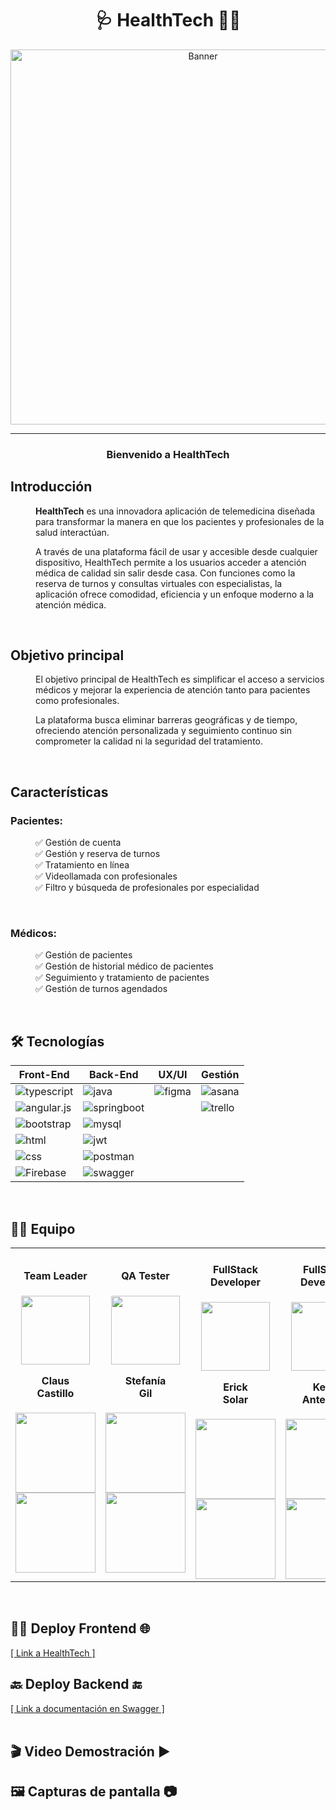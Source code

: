 <h1 align="center">🩺 HealthTech 👩‍⚕️</h1>

  <div align='center'>
    <a href="https://telemedicina-536ac.web.app" target="_blank">
      <img   src="https://images.squarespace-cdn.com/content/v1/563c7acce4b028323896cb89/1592254537863-BWENELW9WNFF0T0BXZO0/telemedicine.jpg" alt="Banner" width="600" >
    </a>
  </div>

<hr>

<div align="center">
  <!-- <a>
    <img src="/front/public/logo.png" alt="Descripción de la imagen" width="50%">
  </a> -->
  <h3 align="center"> Bienvenido a HealthTech </h3>
</div>

## Introducción

<dl>
  <dd>
    <b>HealthTech</b>
    es una innovadora aplicación de telemedicina diseñada para transformar la manera en que los pacientes y profesionales de la salud interactúan. 

A través de una plataforma fácil de usar y accesible desde cualquier dispositivo, HealthTech permite a los usuarios acceder a atención médica de calidad sin salir desde casa. Con funciones como la reserva de turnos y consultas virtuales con especialistas, la aplicación ofrece comodidad, eficiencia y un enfoque moderno a la atención médica.

</dd>
</dl>
<br/>

## Objetivo principal

<dl>
  <dd>
    El objetivo principal de HealthTech es simplificar el acceso a servicios médicos y mejorar la experiencia de atención tanto para pacientes como profesionales. 

La plataforma busca eliminar barreras geográficas y de tiempo, ofreciendo atención personalizada y seguimiento continuo sin comprometer la calidad ni la seguridad del tratamiento.
</dd>
</dl>
<br/>

## Características 

### Pacientes:
<dl>
  <dd>
    ✅ Gestión de cuenta 
  </dd>
  <dd>
    ✅ Gestión y reserva de turnos
  </dd>
<dd>
    ✅ Tratamiento en línea
  </dd>
<dd>
    ✅ Videollamada con profesionales
  </dd>
<dd>
    ✅ Filtro y búsqueda de profesionales por especialidad
  </dd>
</dl>
<br>

### Médicos:
<dl>
  <dd>
    ✅ Gestión de pacientes
  </dd>
  <dd>
    ✅ Gestión de historial médico de pacientes
  </dd>
<dd>
    ✅ Seguimiento y tratamiento de pacientes
  </dd>
<dd>
    ✅ Gestión de turnos agendados
  </dd>
</dl>

<br>

## 🛠️ Tecnologías

<table>
  <thead>
    <tr>
      <th>Front-End</th>
      <th>Back-End</th>
      <th>UX/UI</th>
      <th>Gestión</th>
    </tr>
  </thead>
  <tbody>
    <tr>
      <td>
        <img alt="typescript" src="https://img.shields.io/badge/typescript-%23007ACC.svg?style=for-the-badge&logo=typescript&logoColor=white">
      </td>
      <td>
      <img alt="java" src="https://img.shields.io/badge/Java-ED8B00?logo=openjdk&logoColor=white">
      </td>
      <td>
        <img alt="figma" src="https://img.shields.io/badge/Canva-%2300C4CC.svg?style=for-the-badge&logo=Canva&logoColor=white">
      </td>
      <td>
        <img alt="asana" src="https://img.shields.io/badge/jira-%230A0FFF.svg?style=for-the-badge&logo=jira&logoColor=white">
      </td>
    </tr>
    <tr>
      <td>
        <img alt="angular.js" src="https://img.shields.io/badge/angular-%23DD0031.svg?style=for-the-badge&logo=angular&logoColor=white">
      </td>
      <td>
        <img alt="springboot" src="https://img.shields.io/badge/Spring%20Boot-%236DB33F?logo=springboot&logoColor=white">
      </td>
      <td></td>
      <td>
        <img alt="trello" src="https://img.shields.io/badge/Trello-%23026AA7.svg?style=for-the-badge&logo=Trello&logoColor=white">
      </td>
    </tr>
    <tr>
      <td>
        <img alt="bootstrap" src="https://img.shields.io/badge/bootstrap-%238511FA.svg?style=for-the-badge&logo=bootstrap&logoColor=white">
      </td>
      <td>
        <img alt="mysql" src="https://img.shields.io/badge/MySQL-%2300758f?logo=mysql&logoColor=white">
      </td>
      <td></td>
      <td></td>
    </tr>
    <tr>
      <td>
        <img alt="html" src="https://img.shields.io/badge/html5-%23E34F26.svg?style=for-the-badge&logo=html5&logoColor=white">
        </td>
      <td>
        <img alt="jwt" src="https://img.shields.io/badge/JSON%20Web%20Tokens-%23000000?logo=json%20web%20tokens&logoColor=white">
      </td>
      <td></td>
      <td></td>
    </tr>
    <tr>
      <td>
        <img alt="css" src="https://img.shields.io/badge/css3-%231572B6.svg?style=for-the-badge&logo=css3&logoColor=white">
      </td>
      <td><img alt="postman" src="https://img.shields.io/badge/Postman-FF6C37?style=for-the-badge&logo=postman&logoColor=white">
      </td>
      <td></td>
      <td></td>
    </tr>
    <tr>
      <td>
        <img alt="Firebase" src="https://img.shields.io/badge/firebase-a08021?style=for-the-badge&logo=firebase&logoColor=ffcd34">
      </td>
      <td>
        <img alt="swagger" src="https://img.shields.io/badge/-Swagger-%23Clojure?style=for-the-badge&logo=swagger&logoColor=white">
      </td>
      <td></td>
      <td></td>
    </tr>
  </tbody>
</table>
<br>

<h2>👨‍💻 Equipo</h2>
<table align='center'>
  <tr>
    <td align='center'>
      <div>
       <h4>Team Leader</h4>
        <a href="https://www.linkedin.com/in/clauscastillo/" target="_blank" rel="author">
          <img width="110" src="https://media.licdn.com/dms/image/v2/D4D03AQG8I7do72G9Pw/profile-displayphoto-shrink_200_200/profile-displayphoto-shrink_200_200/0/1728225987026?e=1734566400&v=beta&t=XDYBR2uw2Hqmx2DDzPEG3LsizGJYrFaqhDbrmgxIODo"/>
        </a>
          <h4 style="margin-top: 1rem;">Claus<br>Castillo</h4>
        <div style='display: flex; flex-direction: column'>
          <a href="https://www.linkedin.com/in/clauscastillo/" target="_blank">
            <img style='width:8rem' src="https://img.shields.io/badge/linkedin%20-%230077B5.svg?&style=for-the-badge&logo=linkedin&logoColor=white="/>
            <img style='width:8rem' src="https://img.shields.io/badge/GitHub-181717?style=flat&logo=github&logoColor=white"/>
          </a>
        </div>
      </div>
    </td>
    <td align='center'>
      <div>
       <h4>QA Tester</h4>
        <a href="https://www.linkedin.com/in/stefania-gil-2b043222a" target="_blank" rel="author">
            <img width="110" src="https://media.licdn.com/dms/image/v2/D4D03AQGO2qQZQyYtFw/profile-displayphoto-shrink_200_200/profile-displayphoto-shrink_200_200/0/1724027636865?e=1734566400&v=beta&t=-T7RsUH2FN3p0XYlL-tYcCNES6mjJPivwQsuVeLVNb0"/>
        </a>
            <h4 style="margin-top: 1rem;">Stefanía <br>Gil</h4>
        <div style='display: flex; flex-direction: column'>
          <a href="https://www.linkedin.com/in/stefania-gil-2b043222a" target="_blank">
            <img style='width:8rem' src="https://img.shields.io/badge/linkedin%20-%230077B5.svg?&style=for-the-badge&logo=linkedin&logoColor=white="/>
          </a>
            <a href="https://github.com/StefiGil" target="_blank">
            <img style='width:8rem' src="https://img.shields.io/badge/GitHub-181717?style=flat&logo=github&logoColor=white"/>
          </a>
        </div>
      </div>
    </td>
    <td align='center'>
      <div>
       <h4>FullStack Developer</h4>
        <a href="https://www.linkedin.com/in/erick-gerardo-arturo-solar-brice%C3%B1o/" target="_blank" rel="author">
          <img width="110" src="https://avatars.githubusercontent.com/u/30538891?v=4"/>
        </a>
          <h4 style="margin-top: 1rem;">Erick<br>Solar</h4>
        <div style='display: flex; flex-direction: column'>
          <a href="https://www.linkedin.com/in/erick-gerardo-arturo-solar-brice%C3%B1o/" target="_blank">
            <img style='width:8rem' src="https://img.shields.io/badge/linkedin%20-%230077B5.svg?&style=for-the-badge&logo=linkedin&logoColor=white="/>
          </a>
            <a href="https://github.com/ericksolar" target="_blank">
            <img style='width:8rem' src="https://img.shields.io/badge/GitHub-181717?style=flat&logo=github&logoColor=white"/>
          </a>
        </div>
      </div>
    </td>
    <td align='center'>
      <div>
       <h4>FullStack Developer</h4>
        <a href="https://www.linkedin.com/in/kenti-gabriel-antezana-16364725b" target="_blank" rel="author">
          <img width="110" src="https://avatars.githubusercontent.com/u/82678482?v=4"/>
        </a>
          <h4 style="margin-top: 1rem;">Kenti <br>Antezana</h4>
        <div style='display: flex; flex-direction: column'>
          <a href="https://www.linkedin.com/in/kenti-gabriel-antezana-16364725b" target="_blank">
            <img style='width:8rem' src="https://img.shields.io/badge/linkedin%20-%230077B5.svg?&style=for-the-badge&logo=linkedin&logoColor=white="/>
          </a>
            <a href="https://github.com/23737k" target="_blank">
            <img style='width:8rem' src="https://img.shields.io/badge/GitHub-181717?style=flat&logo=github&logoColor=white"/>
          </a>
        </div>
      </div>
    </td>
<td align='center'>
      <div>
       <h4>Backend Developer</h4>
        <a href="https://www.linkedin.com/in/oliver-barahona-10a53b297" target="_blank" rel="author">
          <img width="110" src="https://avatars.githubusercontent.com/u/43284630?v=4"/>
        </a>
          <h4 style="margin-top: 1rem;">Oliver <br>Barahona</h4>
        <div style='display: flex; flex-direction: column'>
          <a href="https://www.linkedin.com/in/oliver-barahona-10a53b297" target="_blank">
            <img style='width:8rem' src="https://img.shields.io/badge/linkedin%20-%230077B5.svg?&style=for-the-badge&logo=linkedin&logoColor=white="/>
          </a>
            <a href="https://github.com/OliverMBM" target="_blank">
            <img style='width:8rem' src="https://img.shields.io/badge/GitHub-181717?style=flat&logo=github&logoColor=white"/>
          </a>
        </div>
      </div>
    </td>
  </tr>
</table>

<br>
<div>
  <h2>👨‍💻 Deploy Frontend 🌐</h2>
</div>
<div>
    <a href="https://telemedicina-536ac.web.app">[ Link a HealthTech ]</a>
</div>

<div>
  <h2> 🔙 Deploy Backend 🔚</h2>
</div>
<div>
    <a href="https://telemedicina-backend-306263743918.us-central1.run.app/swagger-ui/index.html">[ Link a documentación en Swagger ]</a>
</div>

<br>

 <div>
  <h2> 🎬 Video Demostración ▶ </h2>
</div>

<div>
  <h2> 🖼 Capturas de pantalla 📷 </h2>
</div>



